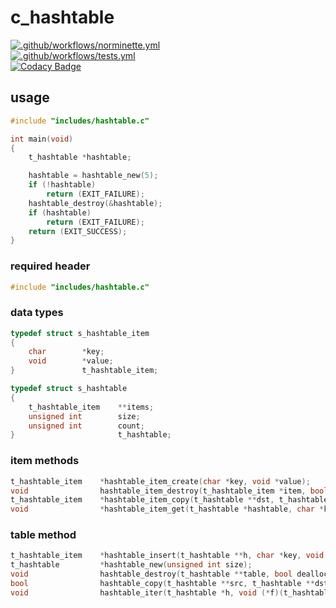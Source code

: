 # c_hashtable

[![.github/workflows/norminette.yml](https://github.com/c3b5aw/c_hashtable/actions/workflows/norminette.yml/badge.svg)](https://github.com/c3b5aw/c_hashtable/actions/workflows/norminette.yml) <br />
[![.github/workflows/tests.yml](https://github.com/c3b5aw/c_hashtable/actions/workflows/tests.yml/badge.svg)](https://github.com/c3b5aw/c_hashtable/actions/workflows/tests.yml) <br />
[![Codacy Badge](https://app.codacy.com/project/badge/Grade/4dd2af2c25784a18a92d5ac8f55f426e)](https://www.codacy.com/gh/c3b5aw/c_hashtable/dashboard?utm_source=github.com&amp;utm_medium=referral&amp;utm_content=c3b5aw/c_hashtable&amp;utm_campaign=Badge_Grade)

## usage

```C
#include "includes/hashtable.c"

int	main(void)
{
	t_hashtable	*hashtable;

	hashtable = hashtable_new(5);
	if (!hashtable)
		return (EXIT_FAILURE);
	hashtable_destroy(&hashtable);
	if (hashtable)
		return (EXIT_FAILURE);
	return (EXIT_SUCCESS);
}
```

### required header
```C
#include "includes/hashtable.c"
```

### data types
```C
typedef struct s_hashtable_item
{
	char		*key;
	void		*value;
}				t_hashtable_item;

typedef struct s_hashtable
{
	t_hashtable_item	**items;
	unsigned int		size;
	unsigned int		count;
}						t_hashtable;
```

### item methods
```C
t_hashtable_item	*hashtable_item_create(char *key, void *value);
void				hashtable_item_destroy(t_hashtable_item *item, bool dealloc_value);
t_hashtable_item	*hashtable_item_copy(t_hashtable **dst, t_hashtable_item *item);
void				*hashtable_item_get(t_hashtable *hashtable, char *key);
```

### table method

```C
t_hashtable_item	*hashtable_insert(t_hashtable **h, char *key, void *value);
t_hashtable			*hashtable_new(unsigned int size);
void				hashtable_destroy(t_hashtable **table, bool dealloc_value);
bool				hashtable_copy(t_hashtable **src, t_hashtable **dst);
void				hashtable_iter(t_hashtable *h, void (*f)(t_hashtable_item *));
```